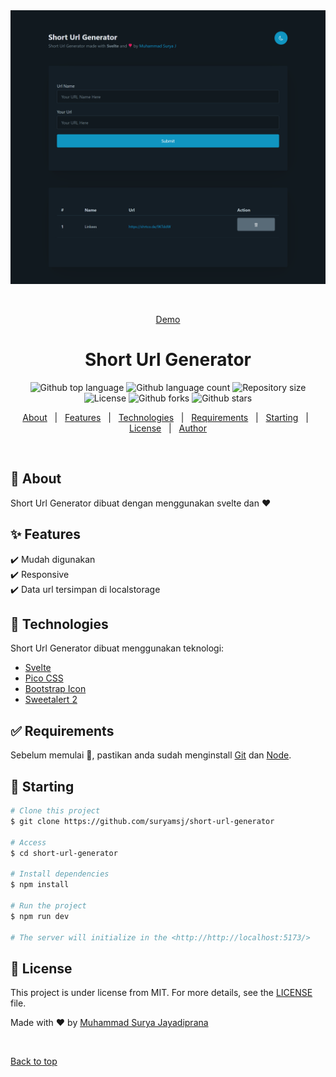 <div align="center" id="top"> 
  <img src="./screenshot/ss.png" alt="Short Url Generator" />

  &#xa0;

  <a href="https://shorturlgen.netlify.app/">Demo</a>
</div>

<h1 align="center">Short Url Generator</h1>

<p align="center">
  <img alt="Github top language" src="https://img.shields.io/github/languages/top/suryamsj/short-url-generator?color=56BEB8">

  <img alt="Github language count" src="https://img.shields.io/github/languages/count/suryamsj/short-url-generator?color=56BEB8">

  <img alt="Repository size" src="https://img.shields.io/github/repo-size/suryamsj/short-url-generator?color=56BEB8">

  <img alt="License" src="https://img.shields.io/github/license/suryamsj/short-url-generator?color=56BEB8">

  <img alt="Github forks" src="https://img.shields.io/github/forks/suryamsj/short-url-generator?color=56BEB8" />

  <img alt="Github stars" src="https://img.shields.io/github/stars/suryamsj/short-url-generator?color=56BEB8" />
</p>

<!-- Status -->

<!-- <h4 align="center"> 
	🚧  Shortlink 🚀 Under construction...  🚧
</h4> 

<hr> -->

<p align="center">
  <a href="#dart-about">About</a> &#xa0; | &#xa0;
  <a href="#sparkles-features">Features</a> &#xa0; | &#xa0; 
  <a href="#rocket-technologies">Technologies</a> &#xa0; | &#xa0;
  <a href="#white_check_mark-requirements">Requirements</a> &#xa0; | &#xa0;
  <a href="#checkered_flag-starting">Starting</a> &#xa0; | &#xa0;
  <a href="#memo-license">License</a> &#xa0; | &#xa0;
  <a href="https://github.com/suryamsj" target="_blank">Author</a>
</p>

<br>

## :dart: About ##

Short Url Generator dibuat dengan menggunakan svelte dan ❤

## :sparkles: Features ##

:heavy_check_mark: Mudah digunakan\
:heavy_check_mark: Responsive\
:heavy_check_mark: Data url tersimpan di localstorage

## :rocket: Technologies ##

Short Url Generator dibuat menggunakan teknologi:

- [Svelte](https://svelte.dev/)
- [Pico CSS](https://picocss.com/)
- [Bootstrap Icon](https://icons.getbootstrap.com/)
- [Sweetalert 2](https://sweetalert2.github.io/)

## :white_check_mark: Requirements ##

Sebelum memulai :checkered_flag:, pastikan anda sudah menginstall [Git](https://git-scm.com) dan [Node](https://nodejs.org/en/).

## :checkered_flag: Starting ##

```bash
# Clone this project
$ git clone https://github.com/suryamsj/short-url-generator

# Access
$ cd short-url-generator

# Install dependencies
$ npm install

# Run the project
$ npm run dev

# The server will initialize in the <http://http://localhost:5173/>
```

## :memo: License ##

This project is under license from MIT. For more details, see the [LICENSE](LICENSE.md) file.


Made with :heart: by <a href="https://github.com/suryamsj" target="_blank">Muhammad Surya Jayadiprana</a>

&#xa0;

<a href="#top">Back to top</a>
